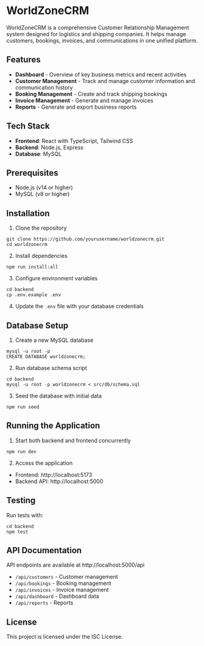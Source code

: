 # WorldZoneCRM

WorldZoneCRM is a comprehensive Customer Relationship Management system designed for logistics and shipping companies. It helps manage customers, bookings, invoices, and communications in one unified platform.

## Features

- **Dashboard** - Overview of key business metrics and recent activities
- **Customer Management** - Track and manage customer information and communication history
- **Booking Management** - Create and track shipping bookings
- **Invoice Management** - Generate and manage invoices
- **Reports** - Generate and export business reports

## Tech Stack

- **Frontend**: React with TypeScript, Tailwind CSS
- **Backend**: Node.js, Express
- **Database**: MySQL

## Prerequisites

- Node.js (v14 or higher)
- MySQL (v8 or higher)

## Installation

1. Clone the repository
```
git clone https://github.com/yourusername/worldzonecrm.git
cd worldzonecrm
```

2. Install dependencies
```
npm run install:all
```

3. Configure environment variables
```
cd backend
cp .env.example .env
```

4. Update the `.env` file with your database credentials

## Database Setup

1. Create a new MySQL database
```
mysql -u root -p
CREATE DATABASE worldzonecrm;
```

2. Run database schema script
```
cd backend
mysql -u root -p worldzonecrm < src/db/schema.sql
```

3. Seed the database with initial data
```
npm run seed
```

## Running the Application

1. Start both backend and frontend concurrently
```
npm run dev
```

2. Access the application
- Frontend: http://localhost:5173
- Backend API: http://localhost:5000

## Testing

Run tests with:
```
cd backend
npm test
```

## API Documentation

API endpoints are available at http://localhost:5000/api

- `/api/customers` - Customer management
- `/api/bookings` - Booking management
- `/api/invoices` - Invoice management
- `/api/dashboard` - Dashboard data
- `/api/reports` - Reports

## License

This project is licensed under the ISC License. 